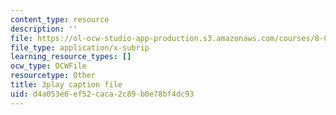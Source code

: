 ```yaml
---
content_type: resource
description: ''
file: https://ol-ocw-studio-app-production.s3.amazonaws.com/courses/8-01sc-classical-mechanics-fall-2016/d4a053e6ef52caca2c89b0e78bf4dc93_uhaFP0xEmzM.srt
file_type: application/x-subrip
learning_resource_types: []
ocw_type: OCWFile
resourcetype: Other
title: 3play caption file
uid: d4a053e6-ef52-caca-2c89-b0e78bf4dc93
---
```

